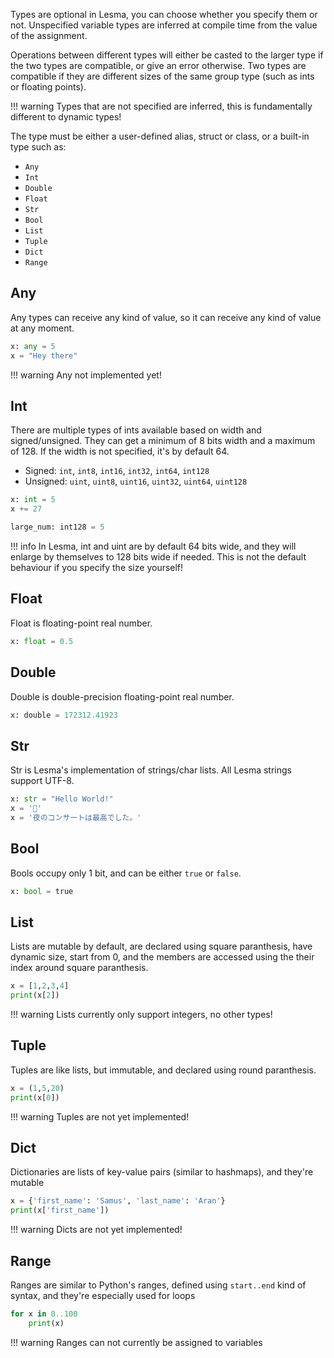 Types are optional in Lesma, you can choose whether you specify them or not. Unspecified variable types are inferred at compile time from the value of the assignment.

Operations between different types will either be casted to the larger type if the two types are compatible, or give an error otherwise. Two types are compatible if they are different sizes of the same group type (such as ints or floating points).

!!! warning
	Types that are not specified are inferred, this is fundamentally different to dynamic types!

The type must be either a user-defined alias, struct or class, or a built-in type such as:

- `Any`
- `Int`
- `Double`
- `Float`
- `Str`
- `Bool`
- `List`
- `Tuple`
- `Dict`
- `Range`


## Any

Any types can receive any kind of value, so it can receive any kind of value at any moment.

```py
x: any = 5
x = "Hey there"
```

!!! warning
    Any not implemented yet!

## Int
There are multiple types of ints available based on width and signed/unsigned. They can get a minimum of 8 bits width and a maximum of 128. If the width is not specified, it's by default 64.
  - Signed: `int`, `int8`, `int16`, `int32`, `int64`, `int128`
  - Unsigned: `uint`, `uint8`, `uint16`, `uint32`, `uint64`, `uint128`

```py
x: int = 5
x += 27

large_num: int128 = 5
```
!!! info
	In Lesma, int and uint are by default 64 bits wide, and they will enlarge by themselves to 128 bits wide if needed. This is not the default behaviour if you specify the size yourself!

## Float
Float is floating-point real number.

```py
x: float = 0.5
```

## Double
Double is double-precision floating-point real number.

```py
x: double = 172312.41923
```

## Str
Str is Lesma's implementation of strings/char lists. All Lesma strings support UTF-8.

```py
x: str = "Hello World!"
x = '🍌'
x = '夜のコンサートは最高でした。'
```

## Bool
Bools occupy only 1 bit, and can be either `true` or `false`.
```py
x: bool = true
```

## List
Lists are mutable by default, are declared using square paranthesis, have dynamic size, start from 0, and the members are accessed using the their index around square paranthesis.

```py
x = [1,2,3,4]
print(x[2])
```

!!! warning
	Lists currently only support integers, no other types!

## Tuple
Tuples are like lists, but immutable, and declared using round paranthesis.

```py
x = (1,5,20)
print(x[0])
```

!!! warning
	Tuples are not yet implemented!

## Dict
Dictionaries are lists of key-value pairs (similar to hashmaps), and they're mutable

```py
x = {'first_name': 'Samus', 'last_name': 'Aran'}
print(x['first_name'])
```


!!! warning
	Dicts are not yet implemented!

## Range
Ranges are similar to Python's ranges, defined using `start..end` kind of syntax, and they're especially used for loops

```py
for x in 0..100
	print(x)
```

!!! warning
	Ranges can not currently be assigned to variables